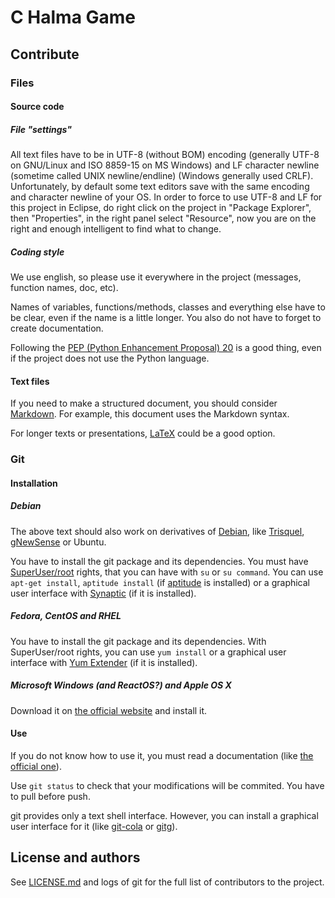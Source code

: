 # C Halma Game

## Contribute

### Files

#### Source code

##### File "settings"

All text files have to be in UTF-8 (without BOM) encoding (generally UTF-8 on GNU/Linux and ISO 8859-15 on MS Windows) and LF character newline (sometime called UNIX newline/endline) (Windows generally used CRLF).
Unfortunately, by default some text editors save with the same encoding and character newline of your OS.
In order to force to use UTF-8 and LF for this project in Eclipse, do right click on the project in "Package Explorer", then "Properties", in the right panel select "Resource", now you are on the right and enough intelligent to find what to change.


##### Coding style

We use english, so please use it everywhere in the project (messages, function names, doc, etc).

Names of variables, functions/methods, classes and everything else have to be clear, even if the name is a little longer.
You also do not have to forget to create documentation.

Following the [PEP (Python Enhancement Proposal) 20](https://www.python.org/dev/peps/pep-0020/) is a good thing, even if the project does not use the Python language.

#### Text files

If you need to make a structured document, you should consider [Markdown](https://en.wikipedia.org/wiki/Markdown).
For example, this document uses the Markdown syntax.

For longer texts or presentations, [LaTeX](http://latex-project.org/) could be a good option.

### Git

#### Installation

##### Debian

The above text should also work on derivatives of [Debian](https://www.debian.org/), like [Trisquel](https://trisquel.info/), [gNewSense](http://www.gnewsense.org/) or Ubuntu.

You have to install the git package and its dependencies.
You must have [SuperUser/root](https://en.wikipedia.org/wiki/Superuser) rights, that you can have with `su` or `su command`.
You can use `apt-get install`, `aptitude install` (if [aptitude](https://wiki.debian.org/Aptitude) is installed) or a graphical user interface with [Synaptic](https://wiki.debian.org/Synaptic) (if it is installed).

##### Fedora, CentOS and RHEL

You have to install the git package and its dependencies.
With SuperUser/root rights, you can use `yum install` or a graphical user interface with [Yum Extender](http://www.yumex.dk/) (if it is installed).

##### Microsoft Windows (and ReactOS?) and Apple OS X

Download it on [the official website](http://www.git-scm.com/downloads) and install it.

#### Use

If you do not know how to use it, you must read a documentation (like [the official one](http://www.git-scm.com/doc)).

Use `git status` to check that your modifications will be commited.
You have to pull before push.

git provides only a text shell interface.
However, you can install a graphical user interface for it (like [git-cola](https://git-cola.github.io/) or [gitg](https://wiki.gnome.org/Apps/Gitg/)).

## License and authors

See [LICENSE.md](LICENSE.md) and logs of git for the full list of contributors to the project.
